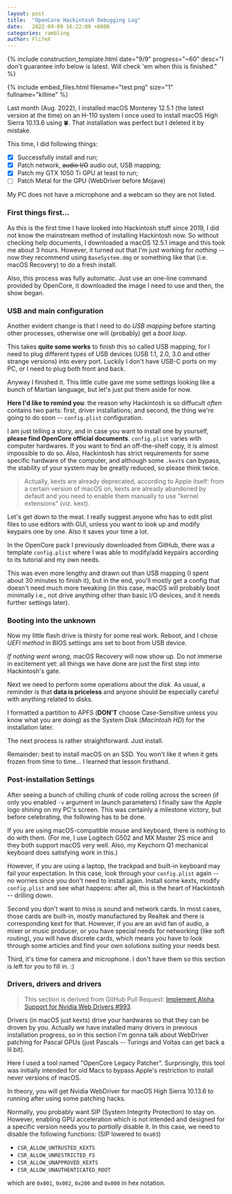 ```yaml
---
layout: post
title:  "OpenCore Hackintosh Debugging Log"
date:   2022-09-09 16:22:00 +0800
categories: rambling
author: FlifeX
---
```


{% include construction_template.html date="9/9" progress="~60" desc="I don't guarantee info below is latest. Will check 'em when this is finished." %}

{% include embed_files.html filename="test.png" size="1" fullname="killme" %}


Last month (Aug. 2022), I installed macOS Monterey 12.5.1 (the latest version at the time) on an H-110 system I once used to install macOS High Sierra 10.13.6 using 🍀. That installation was perfect but I deleted it by mistake.

This time, I did following things:

- [x] Successfully install and run;
- [x] Patch network, ~~audio I/O~~ audio out, USB mapping;
- [x] Patch my GTX 1050 Ti GPU at least to run;
- [ ] Patch Metal for the GPU (WebDriver before Mojave)

My PC does not have a microphone and a webcam so they are not listed.

### First things first...

As this is the first time I have looked into Hackintosh stuff since 2019, I did not know the mainstream method of installing Hackintosh now. So without checking help documents, I downloaded a macOS 12.5.1 image and this took me about 3 hours. However, it turned out that I'm just working for *nothing* -- now they recommend using `BaseSystem.dmg` or something like that (i.e. macOS Recovery) to do a fresh install.

Also, this process was fully automatic. Just use an one-line command provided by OpenCore, it downloaded the image I need to use and then, the show began.

### USB and main configuration

Another evident change is that I need to do *USB mapping* before starting other processes, otherwise one will (probably) get a *boot loop*. 

This takes **quite some works** to finish this so called USB mapping, for I need to plug different types of USB devices (USB 1.1, 2.0, 3.0 and other strange versions) into every port. Luckily I don't have USB-C ports on my PC, or I need to plug both front and back.

Anyway I finished it. This little cutie gave me some settings looking like a bunch of Martian language, but let's just put them aside for now.

**Here I'd like to remind you**: the reason why Hackintosh is so diffucult *often* contains two parts: first, driver installations; and second, the thing we're going to do soon -- `config.plist` configuration. 

I am just telling a story, and in case you want to install one by yourself, **please find OpenCore official documents**. `config.plist` varies with computer hardwares. If you want to find an off-the-shelf copy, it is almost impossible to do so. Also, Hackintosh has strict requirements for some specific hardware of the computer, and although some `.kext`s can bypass, the stability of your system may be greatly reduced, so please think twice.

> Actually, kexts are already deprecated, according to Apple itself: from a certain version of macOS on, kexts are already abandoned by default and you need to enable them manually to use "kernel extensions" (viz. kext).

Let's get down to the meat. I really suggest anyone who has to edit plist files to use editors with GUI, unless you want to look up and modify keypairs one by one. Also it saves your time a lot.

In the OpenCore pack I previously downloaded from GitHub, there was a template `config.plist` where I was able to modify/add keypairs according to its tutorial and my own needs.

This was even more lengthy and drawn out than USB mapping (I spent about 30 minutes to finish it), but in the end, you'll mostly get a config that doesn't need much more tweaking (in this case, macOS will probably boot minimally i.e., not drive anything other than basic I/O devices, and it needs further settings later).

### Booting into the unknown

Now my little flash drive is thirsty for some real work. Reboot, and I chose *UEFI method* in BIOS settings ans set to boot from USB device.

*If nothing went wrong*, macOS Recovery will now show up. Do not immerse in excitement yet: all things we have done are just the first step into Hackintosh's gate. 

Next we need to perform some operations about the *disk*. As usual, a reminder is that **data is priceless** and anyone should be especially careful with anything related to disks.

I formatted a partition to APFS (**DON'T** choose Case-Sensitive unless you know what you are doing) as the System Disk (*Macintosh HD*) for the installation later.

The next process is rather straightforward. Just install.

Remainder: best to install macOS on an SSD. You won't like it when it gets frozen from time to time... I learned that lesson firsthand.

### Post-installation Settings

After seeing a bunch of chilling chunk of code rolling across the screen (if only you enabled `-v` argument in launch parameters) I finally saw the Apple logo shining on my PC's screen. This was certainly a milestone victory, but before celebrating, the following has to be done.

If you are using macOS-compatible mouse and keyboard, there is nothing to do with them. (For me, I use Logitech G502 and MX Master 2S mice and they both support macOS very well. Also, my Keychorn Q1 mechanical keyboard does satisfying work in this.) 

However, if you are using a laptop, the trackpad and built-in keyboard may fail your expectation. In this case, look through your `config.plist` again -- no worries since you don't need to install again. Install some kexts, modify `config.plist` and see what happens: after all, this is the heart of Hackintosh -- drilling down.

Second you don't want to miss is sound and network cards. In most cases, those cards are built-in, mostly manufactured by Realtek and there is corresponding kext for that. However, if you are an avid fan of audio, a mixer or music producer, or you have special needs for networking (like soft routing), you will have discrete cards, which means you have to look through some articles and find your own solutions suiting your needs best.

Third, it's time for camera and microphone. I don't have them so this section is left for you to fill in. :)

### Drivers, drivers and drivers

> This section is derived from GitHub Pull Request: [Implement Alpha Support for Nvidia Web Drivers #993](https://github.com/dortania/OpenCore-Legacy-Patcher/pull/993).

Drivers (in macOS just kexts) drive your hardwares so that they can be droven by you. Actually we have installed many drivers in previous installation progress, so in this section I'm gonna talk about WebDriver patching for Pascal GPUs (just Pascals -- Turings and Voltas can get back a lil bit).

Here I used a tool named "OpenCore Legacy Patcher". Surprisingly, this tool was initially intended for old Macs to bypass Apple's restriction to install never versions of macOS. 

In theory, you will get Nvidia WebDriver for macOS High Sierra 10.13.6 to running after using some patching hacks.

Normally, you probably want SIP (System Integrity Protection) to stay on. However, enabling GPU acceleration which is not intended and designed for a specific version needs you to *partially* disable it. In this case, we need to disable the following functions: (SIP lowered to `0xa03`)

- `CSR_ALLOW_UNTRUSTED_KEXTS`
- `CSR_ALLOW_UNRESTRICTED_FS`
- `CSR_ALLOW_UNAPPROVED_KEXTS`
- `CSR_ALLOW_UNAUTHENTICATED_ROOT`

which are `0x001`, `0x002`, `0x200` and `0x800` in hex notation.

